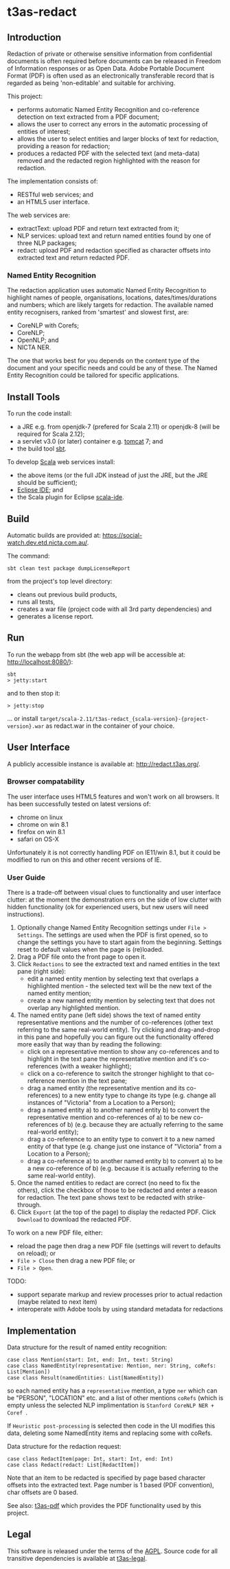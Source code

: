 # t3as-redact

## Introduction

Redaction of private or otherwise sensitive information from confidential documents is often required before documents can be released
in Freedom of Information responses or as Open Data.
Adobe Portable Document Format (PDF) is often used as an electronically transferable record that is regarded as being 'non-editable' and suitable for archiving.  

This project:
- performs automatic Named Entity Recognition and co-reference detection on text extracted from a PDF document;
- allows the user to correct any errors in the automatic processing of entities of interest;
- allows the user to select entities and larger blocks of text for redaction, providing a reason for redaction;
- produces a redacted PDF with the selected text (and meta-data) removed and the redacted region highlighted with the reason for redaction.

The implementation consists of:
- RESTful web services; and
- an HTML5 user interface.

The web services are:
- extractText: upload PDF and return text extracted from it;
- NLP services: upload text and return named entities found by one of three NLP packages;
- redact: upload PDF and redaction specified as character offsets into extracted text and return redacted PDF.

### Named Entity Recognition

The redaction application uses automatic Named Entity Recognition to highlight names of people, organisations, locations, dates/times/durations and numbers; which are likely targets for redaction.
The available named entity recognisers, ranked from 'smartest' and slowest first, are:
- CoreNLP with Corefs;
- CoreNLP;
- OpenNLP; and
- NICTA NER.

The one that works best for you depends on the content type of the document and your specific needs and could be any of these.
The Named Entity Recognition could be tailored for specific applications.

## Install Tools

To run the code install:

- a JRE e.g. from openjdk-7 (prefered for Scala 2.11) or openjdk-8 (will be required for Scala 2.12);
- a servlet v3.0 (or later) container e.g. [tomcat](http://tomcat.apache.org/) 7; and
- the build tool [sbt](http://www.scala-sbt.org/).

To develop [Scala](http://scala-lang.org/) web services install:

- the above items (or the full JDK instead of just the JRE, but the JRE should be sufficient);
- [Eclipse IDE](https://www.eclipse.org/downloads/); and
- the Scala plugin for Eclipse [scala-ide](http://scala-ide.org/download/current.html).

## Build
 
Automatic builds are provided at: <https://social-watch.dev.etd.nicta.com.au/>.

The command:

	sbt clean test package dumpLicenseReport

from the project's top level directory:

- cleans out previous build products,
- runs all tests,
- creates a war file (project code with all 3rd party dependencies) and
- generates a license report.

## Run

To run the webapp from sbt (the web app will be accessible at: <http://localhost:8080/>):

    sbt
    > jetty:start
    
and to then stop it:

	> jetty:stop
	
... or install `target/scala-2.11/t3as-redact_{scala-version}-{project-version}.war` as redact.war in the container of your choice.

## User Interface

A publicly accessible instance is available at: <http://redact.t3as.org/>.

### Browser compatability
The user interface uses HTML5 features and won't work on all browsers. It has been successfully tested on latest versions of:
- chrome on linux
- chrome on win 8.1
- firefox on win 8.1
- safari on OS-X

Unfortunately it is not correctly handling PDF on IE11/win 8.1, but it could be modified to run on this and other recent versions of IE.

### User Guide
There is a trade-off between visual clues to functionality and user interface clutter: at the moment the demonstration errs on the side of low clutter with hidden functionality (ok for experienced users, but new users will need instructions).

1. Optionally change Named Entity Recognition settings under `File > Settings`. The settings are used when the PDF is first opened, so to change the settings you have to start again from the beginning. Settings reset to default values when the page is (re)loaded.
1. Drag a PDF file onto the front page to open it.
1. Click `Redactions` to see the extracted text and named entities in the text pane (right side):
    - edit a named entity mention by selecting text that overlaps a highlighted mention - the selected text will be the new text of the named entity mention;
    - create a new named entity mention by selecting text that does not overlap any highlighted mention.
1. The named entity pane (left side) shows the text of named entity representative mentions and the number of co-references (other text referring to the same real-world entity). Try clicking and drag-and-drop in this pane and hopefully you can figure out the functionality offered more easily that way than by reading the following:
    - click on a representative mention to show any co-references and to highlight in the text pane the representative mention and it's co-references (with a weaker highlight);
    - click on a co-reference to switch the stronger highlight to that co-reference mention in the text pane;
    - drag a named entity (the representative mention and its co-references) to a new entity type to change its type (e.g. change all instances of "Victoria" from a Location to a Person);
    - drag a named entity a) to another named entity b) to convert the representative mention and co-references of a) to be new co-references of b) (e.g. because they are actually referring to the same real-world entity);
    - drag a co-reference to an entity type to convert it to a new named entity of that type (e.g. change just one instance of "Victoria" from a Location to a Person);
    - drag a co-reference a) to another named entity b) to convert a) to be a new co-reference of b) (e.g. because it is actually referring to the same real-world entity).
1. Once the named entities to redact are correct (no need to fix the others), click the checkbox of those to be redacted and enter a reason for redaction. The text pane shows text to be redacted with strike-through.
1. Click `Export` (at the top of the page) to display the redacted PDF. Click `Download` to download the redacted PDF.

To work on a new PDF file, either:
- reload the page then drag a new PDF file (settings will revert to defaults on reload); or
- `File > Close` then drag a new PDF file; or
- `File > Open`.

TODO:
- support separate markup and review processes prior to actual redaction (maybe related to next item)
- interoperate with Adobe tools by using standard metadata for redactions 

## Implementation

Data structure for the result of named entity recognition:
    
    case class Mention(start: Int, end: Int, text: String)
    case class NamedEntity(representative: Mention, ner: String, coRefs: List[Mention])
    case class Result(namedEntities: List[NamedEntity])
so each named entity has a `representative` mention, a type `ner` which can be "PERSON", "LOCATION" etc. and a list of other mentions `coRefs` (which is empty unless the selected NLP implimentation is `Stanford CoreNLP NER + Coref `.

If `Heuristic post-processing` is selected then code in the UI modifies this data, deleting some NamedEntity items and replacing some with coRefs.

Data structure for the redaction request:

    case class RedactItem(page: Int, start: Int, end: Int)
    case class Redact(redact: List[RedactItem])
Note that an item to be redacted is specified by page based character offsets into the extracted text. Page number is 1 based (PDF convention), char offsets are 0 based.


See also: [t3as-pdf](https://github.com/NICTA/t3as-pdf) which provides the PDF functionality used by this project.

## Legal

This software is released under the terms of the [AGPL](http://www.gnu.org/licenses/agpl-3.0.en.html).
Source code for all transitive dependencies is available at [t3as-legal](https://github.com/NICTA/t3as-legal).
